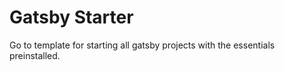 
<h1>
Gatsby Starter
</h1>

<p>Go to template for starting all gatsby projects with the essentials preinstalled.</p>
